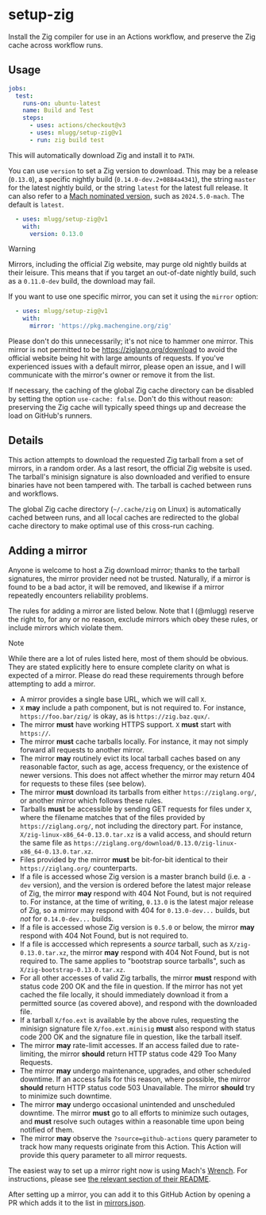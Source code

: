 # setup-zig

Install the Zig compiler for use in an Actions workflow, and preserve the Zig cache across workflow runs.

## Usage

```yaml
jobs:
  test:
    runs-on: ubuntu-latest
    name: Build and Test
    steps:
      - uses: actions/checkout@v3
      - uses: mlugg/setup-zig@v1
      - run: zig build test
```

This will automatically download Zig and install it to `PATH`.

You can use `version` to set a Zig version to download. This may be a release (`0.13.0`), a specific nightly
build (`0.14.0-dev.2+0884a4341`), the string `master` for the latest nightly build, or the string `latest`
for the latest full release. It can also refer to a [Mach nominated version][mach-nominated], such as
`2024.5.0-mach`. The default is `latest`.

```yaml
  - uses: mlugg/setup-zig@v1
    with:
      version: 0.13.0
```

> [!WARNING]
> Mirrors, including the official Zig website, may purge old nightly builds at their leisure. This means
> that if you target an out-of-date nightly build, such as a `0.11.0-dev` build, the download may fail.

If you want to use one specific mirror, you can set it using the `mirror` option:

```yaml
  - uses: mlugg/setup-zig@v1
    with:
      mirror: 'https://pkg.machengine.org/zig'
```

Please don't do this unnecessarily; it's not nice to hammer one mirror. This mirror is not permitted to
be https://ziglang.org/download to avoid the official website being hit with large amounts of requests.
If you've experienced issues with a default mirror, please open an issue, and I will communicate with the
mirror's owner or remove it from the list.

If necessary, the caching of the global Zig cache directory can be disabled by setting the option
`use-cache: false`. Don't do this without reason: preserving the Zig cache will typically speed things up
and decrease the load on GitHub's runners.

[mach-nominated]: https://machengine.org/about/nominated-zig/

## Details

This action attempts to download the requested Zig tarball from a set of mirrors, in a random order. As
a last resort, the official Zig website is used. The tarball's minisign signature is also downloaded and
verified to ensure binaries have not been tampered with. The tarball is cached between runs and workflows.

The global Zig cache directory (`~/.cache/zig` on Linux) is automatically cached between runs, and all
local caches are redirected to the global cache directory to make optimal use of this cross-run caching.

## Adding a mirror

Anyone is welcome to host a Zig download mirror; thanks to the tarball signatures, the mirror provider need
not be trusted. Naturally, if a mirror is found to be a bad actor, it will be removed, and likewise if a
mirror repeatedly encounters reliability problems.

The rules for adding a mirror are listed below. Note that I (@mlugg) reserve the right to, for any or no
reason, exclude mirrors which obey these rules, or include mirrors which violate them.

> [!NOTE]
> While there are a lot of rules listed here, most of them should be obvious. They are stated explicitly here
> to ensure complete clarity on what is expected of a mirror. Please do read these requirements through before
> attempting to add a mirror.

* A mirror provides a single base URL, which we will call `X`.
* `X` **may** include a path component, but is not required to. For instance, `https://foo.bar/zig/` is okay,
  as is `https://zig.baz.qux/`.
* The mirror **must** have working HTTPS support. `X` **must** start with `https://`.
* The mirror **must** cache tarballs locally. For instance, it may not simply forward all requests to another
  mirror.
* The mirror **may** routinely evict its local tarball caches based on any reasonable factor, such as age,
  access frequency, or the existence of newer versions. This does not affect whether the mirror may return 404
  for requests to these files (see below).
* The mirror **must** download its tarballs from either `https://ziglang.org/`, or another mirror which
  follows these rules.
* Tarballs **must** be accessible by sending GET requests for files under `X`, where the filename matches that
  of the files provided by `https://ziglang.org/`, not including the directory part. For instance,
  `X/zig-linux-x86_64-0.13.0.tar.xz` is a valid access, and should return the same file as
  `https://ziglang.org/download/0.13.0/zig-linux-x86_64-0.13.0.tar.xz`.
* Files provided by the mirror **must** be bit-for-bit identical to their `https://ziglang.org/` counterparts.
* If a file is accessed whose Zig version is a master branch build (i.e. a `-dev` version), and the version is
  ordered before the latest major release of Zig, the mirror **may** respond with 404 Not Found, but is not
  required to. For instance, at the time of writing, `0.13.0` is the latest major release of Zig, so a mirror
  may respond with 404 for `0.13.0-dev...` builds, but *not* for `0.14.0-dev...` builds.
* If a file is accessed whose Zig version is `0.5.0` or below, the mirror **may** respond with 404 Not Found,
  but is not required to.
* If a file is acccessed which represents a *source* tarball, such as `X/zig-0.13.0.tar.xz`, the mirror
  **may** respond with 404 Not Found, but is not required to. The same applies to "bootstrap source tarballs",
  such as `X/zig-bootstrap-0.13.0.tar.xz`.
* For all other accesses of valid Zig tarballs, the mirror **must** respond with status code 200 OK and the
  file in question. If the mirror has not yet cached the file locally, it should immediately download it from
  a permitted source (as covered above), and respond with the downloaded file.
* If a tarball `X/foo.ext` is available by the above rules, requesting the minisign signature file
  `X/foo.ext.minisig` **must** also respond with status code 200 OK and the signature file in question, like
  the tarball itself.
* The mirror **may** rate-limit accesses. If an access failed due to rate-limiting, the mirror **should**
  return HTTP status code 429 Too Many Requests.
* The mirror **may** undergo maintenance, upgrades, and other scheduled downtime. If an access fails for this
  reason, where possible, the mirror **should** return HTTP status code 503 Unavailable. The mirror **should**
  try to minimize such downtime.
* The mirror **may** undergo occasional unintended and unscheduled downtime. The mirror **must** go to all
  efforts to minimize such outages, and **must** resolve such outages within a reasonable time upon being
  notified of them.
* The mirror **may** observe the `?source=github-actions` query parameter to track how many requests originate
  from this Action. This Action will provide this query parameter to all mirror requests.

The easiest way to set up a mirror right now is using Mach's [Wrench][wrench]. For instructions, please see
[the relevant section of their README][setup-wrench].

[wrench]: https://github.com/hexops/wrench
[setup-wrench]: https://github.com/hexops/wrench?tab=readme-ov-file#run-your-own-ziglangorgdownload-mirror

After setting up a mirror, you can add it to this GitHub Action by opening a PR which adds it to the list in
[mirrors.json](https://github.com/mlugg/setup-zig/blob/main/mirrors.json).

